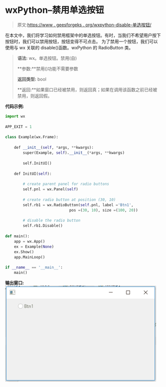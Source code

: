 # wxPython–禁用单选按钮

> 原文:[https://www . geesforgeks . org/wxpython-disable-单选按钮/](https://www.geeksforgeeks.org/wxpython-disable-radio-button/)

在本文中，我们将学习如何禁用框架中的单选按钮。有时，当我们不希望用户按下按钮时，我们可以禁用按钮，按钮变得不可点击。
为了禁用一个按钮，我们可以使用与 wx 关联的 disable()函数。wxPython 的 RadioButton 类。

> **语法:** wx。单选按钮。禁用(自)
> 
> **参数:**禁用()功能不需要参数
> 
> **返回类型:** bool
> 
> **返回:**如果窗口已经被禁用，则返回真；如果在调用该函数之前已经被禁用，则返回假。

**代码示例:**

```py
import wx

APP_EXIT = 1

class Example(wx.Frame):

    def __init__(self, *args, **kwargs):
        super(Example, self).__init__(*args, **kwargs)

        self.InitUI()

    def InitUI(self):

        # create parent panel for radio buttons
        self.pnl = wx.Panel(self)

        # create radio button at position (30, 10)
        self.rb1 = wx.RadioButton(self.pnl, label ='Btn1', 
                             pos =(30, 10), size =(100, 20))

        # disable the radio button
        self.rb1.Disable()

def main():
    app = wx.App()
    ex = Example(None)
    ex.Show()
    app.MainLoop()

if __name__ == '__main__':
    main()
```

**输出窗口:**
![](img/09c6ca5d81bf0f13e1f9d8a3635dc243.png)